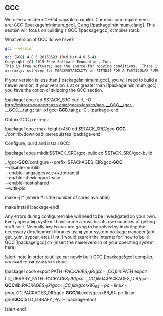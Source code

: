 ## GCC

We need a modern C++14 capable compiler. Our minimum requirements are: GCC [!package!minimum_gcc], Clang [!package!minimum_clang]. This section will focus on building a GCC [!package!gcc] compiler stack.

What version of GCC do we have?

```bash
gcc --version

gcc (GCC) 4.8.5 20150623 (Red Hat 4.8.5-4)
Copyright (C) 2015 Free Software Foundation, Inc.
This is free software; see the source for copying conditions.  There is NO
warranty; not even for MERCHANTABILITY or FITNESS FOR A PARTICULAR PURPOSE.
```

If your version is less than [!package!minimum_gcc], you will need to build a newer version. If your version is at or
greater than [!package!minimum_gcc], you have the option of skipping the GCC section.

!package! code
cd $STACK_SRC
curl -L -O http://mirrors.concertpass.com/gcc/releases/gcc-__GCC__/gcc-__GCC__.tar.gz
tar -xf gcc-__GCC__.tar.gz -C .
!package-end!

Obtain GCC pre-reqs:

!package! code max-height=450
cd $STACK_SRC/gcc-__GCC__
./contrib/download_prerequisites
!package-end!

Configure, build and install GCC:

!package! code
mkdir $STACK_SRC/gcc-build
cd $STACK_SRC/gcc-build

../gcc-__GCC__/configure --prefix=$PACKAGES_DIR/gcc-__GCC__ \
--disable-multilib \
--enable-languages=c,c++,fortran,jit \
--enable-checking=release \
--enable-host-shared \
--with-pic

make -j #   (where # is the number of cores available)

make install
!package-end!

Any errors during configure/make will need to be investigated on your own. Every operating system I
have come across has its own nuances of getting stuff built. Normally any issues are going to be
solved by installing the necessary development libraries using your system package manager (apt-get,
yum, zypper, etc). Hint: I would search the internet for 'how to build GCC [!package!gcc] on (insert the
name/version of your operating system here)'

!alert! note
In order to utilize our newly built GCC [!package!gcc] compiler, we need to set some variables:

!package! code
export PATH=$PACKAGES_DIR/gcc-__GCC__/bin:$PATH
export LD_LIBRARY_PATH=$PACKAGES_DIR/gcc-__GCC__/lib64:$PACKAGES_DIR/gcc-__GCC__/lib:$PACKAGES_DIR/gcc-__GCC__/lib/gcc/x86_64-pc-linux-gnu/__GCC__:$PACKAGES_DIR/gcc-__GCC__/libexec/gcc/x86_64-pc-linux-gnu/__GCC__:$LD_LIBRARY_PATH
!package-end!

!alert-end!
